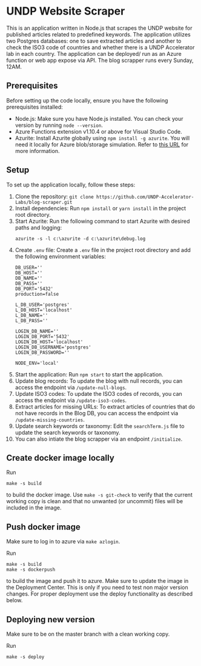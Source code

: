 # UNDP Website Scraper

This is an application written in Node.js that scrapes the UNDP website for published articles related to predefined keywords. The application utilizes two Postgres databases: one to save extracted articles and another to check the ISO3 code of countries and whether there is a UNDP Accelerator lab in each country. The application can be deployed/ run as an Azure function or web app expose via API. The blog scrapper runs every Sunday, 12AM.

## Prerequisites

Before setting up the code locally, ensure you have the following prerequisites installed:

- Node.js: Make sure you have Node.js installed. You can check your version by running `node --version`.
- Azure Functions extension v1.10.4 or above for Visual Studio Code.
- Azurite: Install Azurite globally using `npm install -g azurite`. You will need it locally for Azure blob/storage simulation. Refer to [this URL](https://www.npmjs.com/package/azurite) for more information.

## Setup

To set up the application locally, follow these steps:

1. Clone the repository: `git clone https://github.com/UNDP-Accelerator-Labs/blog-scraper.git`
2. Install dependencies: Run `npm install` or `yarn install` in the project root directory.
3. Start Azurite: Run the following command to start Azurite with desired paths and logging:
    ```shell
    azurite -s -l c:\azurite -d c:\azurite\debug.log
    ```
4. Create `.env` file: Create a `.env` file in the project root directory and add the following environment variables:
    ```dotenv
    DB_USER=''
    DB_HOST=''
    DB_NAME=''
    DB_PASS=''
    DB_PORT='5432'
    production=false

    L_DB_USER='postgres'
    L_DB_HOST='localhost'
    L_DB_NAME=''
    L_DB_PASS=''

    LOGIN_DB_NAME=''
    LOGIN_DB_PORT='5432'
    LOGIN_DB_HOST='localhost'
    LOGIN_DB_USERNAME='postgres'
    LOGIN_DB_PASSWORD=''

    NODE_ENV='local'
    ```
5. Start the application: Run `npm start` to start the application.
6. Update blog records: To update the blog with null records, you can access the endpoint via `/update-null-blogs`.
7. Update ISO3 codes: To update the ISO3 codes of records, you can access the endpoint via `/update-iso3-codes`.
8. Extract articles for missing URLs: To extract articles of countries that do not have records in the Blog DB, you can access the endpoint via `/update-missing-countries`.
9. Update search keywords or taxonomy: Edit the `searchTerm.js` file to update the search keywords or taxonomy.
10. You can also intiate the blog scrapper via an endpoint `/initialize`.

## Create docker image locally

Run
```
make -s build
```
to build the docker image.
Use `make -s git-check` to verify that the current working copy is clean and
that no unwanted (or uncommit) files will be included in the image.

## Push docker image

Make sure to log in to azure via `make azlogin`.

Run
```
make -s build
make -s dockerpush
```
to build the image and push it to azure. Make sure to update the image in the
Deployment Center. This is only if you need to test non major version changes.
For proper deployment use the deploy functionality as described below.

## Deploying new version

Make sure to be on the master branch with a clean working copy.

Run
```
make -s deploy
```
